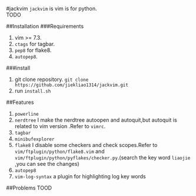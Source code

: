 #jackvim
`jackvim` is vim is for python.<br>
  TODO

##Installation
###Requirements
1. vim >= 7.3.
2. `ctags` for tagbar.
3. `pep8` for flake8.
4. `autopep8`.

###install
1. git clone repository. `git clone https://github.com/jiekliao1314/jackvim.git`
2. run `install.sh`

##Features
1. `powerline`
2. `nerdtree` I make the nerdtree autoopen and autoquit,but autoquit is related to vim version .Refer to `vimrc`.
3. `tagbar`
4. `minibufexplorer`
5. `flake8` I disable some checkers and check scopes.Refer to `vim/ftplugin/python/flake8.vim` and `vim/ftplugin/python/pyflakes/checker.py`.(search the key word `liaojie` ,you can see the changes)
6. `autopep8`
7. `vim-log-syntax` a plugin for highlighting log key words

##Problems
TOOD
